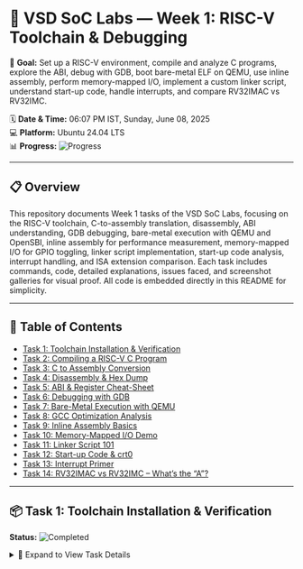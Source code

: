 # 🚀 VSD SoC Labs — Week 1: RISC-V Toolchain & Debugging

🌟 **Goal:** Set up a RISC-V environment, compile and analyze C programs, explore the ABI, debug with GDB, boot bare-metal ELF on QEMU, use inline assembly, perform memory-mapped I/O, implement a custom linker script, understand start-up code, handle interrupts, and compare RV32IMAC vs RV32IMC.

🗓️ **Date & Time:** 06:07 PM IST, Sunday, June 08, 2025  
💻 **Platform:** Ubuntu 24.04 LTS  
📊 **Progress:** ![Progress](https://progress-bar.dev/100/)

---

## 📋 Overview

This repository documents Week 1 tasks of the VSD SoC Labs, focusing on the RISC-V toolchain, C-to-assembly translation, disassembly, ABI understanding, GDB debugging, bare-metal execution with QEMU and OpenSBI, inline assembly for performance measurement, memory-mapped I/O for GPIO toggling, linker script implementation, start-up code analysis, interrupt handling, and ISA extension comparison. Each task includes commands, code, detailed explanations, issues faced, and screenshot galleries for visual proof. All code is embedded directly in this README for simplicity.

---

## 📖 Table of Contents

- [Task 1: Toolchain Installation & Verification](#task-1-toolchain-installation--verification)
- [Task 2: Compiling a RISC-V C Program](#task-2-compiling-a-risc-v-c-program)
- [Task 3: C to Assembly Conversion](#task-3-c-to-assembly-conversion)
- [Task 4: Disassembly & Hex Dump](#task-4-disassembly--hex-dump)
- [Task 5: ABI & Register Cheat-Sheet](#task-5-abi--register-cheat-sheet)
- [Task 6: Debugging with GDB](#task-6-debugging-with-gdb)
- [Task 7: Bare-Metal Execution with QEMU](#task-7-bare-metal-execution-with-qemu)
- [Task 8: GCC Optimization Analysis](#task-8-gcc-optimization-analysis)
- [Task 9: Inline Assembly Basics](#task-9-inline-assembly-basics)
- [Task 10: Memory-Mapped I/O Demo](#task-10-memory-mapped-io-demo)
- [Task 11: Linker Script 101](#task-11-linker-script-101)
- [Task 12: Start-up Code & crt0](#task-12-start-up-code--crt0)
- [Task 13: Interrupt Primer](#task-13-interrupt-primer)
- [Task 14: RV32IMAC vs RV32IMC – What’s the “A”?](#task-14-rv32imac-vs-rv32imc--whats-the-a)

---

## 📦 Task 1: Toolchain Installation & Verification

**Status:** ![Completed](https://img.shields.io/badge/Status-Completed-green)

<details>
<summary>🎯 Expand to View Task Details</summary>

### Objective
Install and verify the RISC-V GNU toolchain to enable compiling and debugging RISC-V programs on a 32-bit RISC-V architecture.

### 🏛️ Architecture & Platform
- **Architecture**: RISC-V RV32IMC (32-bit base integer, multiply/divide, compressed instructions). This architecture provides a lightweight instruction set for embedded systems, with compressed instructions (C) reducing code size.
- **Platform**: Ubuntu 24.04 LTS, a stable Linux distribution, used for hosting the toolchain and running QEMU for emulation.

### 🔧 Steps
The goal is to set up the RISC-V GNU toolchain, which includes the compiler (`gcc`), debugger (`gdb`), and utilities (`objdump`, `objcopy`).

1. **Download and Extract the Prebuilt Toolchain**:
   ```bash
   wget https://vsd-labs.sgp1.cdn.digitaloceanspaces.com/vsd-labs/riscv-toolchain-rv32imac-x86_64-Ubuntu.tar.gz
   tar -xzvf riscv-toolchain-rv32imac-x86_64-Ubuntu.tar.gz
   mv riscv $HOME/riscv
Explanation: Downloads a prebuilt toolchain for RV32IMAC, extracts it, and moves it to $HOME/riscv for easy access.

Update the PATH Environment Variable:
bash

Collapse

Wrap

Run

Copy
echo 'export PATH=$HOME/riscv/bin:$PATH' >> ~/.bashrc
source ~/.bashrc
Explanation: Adds the toolchain binaries to the system PATH, ensuring tools like riscv32-unknown-elf-gcc are accessible from the terminal.
Verify the Installation:
bash

Collapse

Wrap

Run

Copy
riscv32-unknown-elf-gcc --version
riscv32-unknown-elf-gdb --version
riscv32-unknown-elf-objdump --version
Explanation: Confirms that the gcc compiler, gdb debugger, and objdump disassembler are installed. The prefix riscv32-unknown-elf indicates the target (32-bit RISC-V, ELF format for bare-metal).
⚠️ Issues Faced
glibc Mismatch: The toolchain required a compatible glibc version, resolved by switching to Ubuntu 24.04.
Missing libpython: Some tools depend on Python libraries, fixed by installing via the deadsnakes PPA.
gdb Not Found: The PATH was initially incorrect; fixed by sourcing .bashrc after updating.
📸 Screenshots
Toolchain version output:
PATH setup confirmation:
glibc issue debug log:
✅ Status
Completed: Toolchain successfully installed and verified.
Issues Resolved: All issues (glibc mismatch, libpython, PATH) were fixed, and the setup is fully functional.
👋 Task 2: Compiling a RISC-V C Program
Status: 

🎯 Expand to View Task Details
🔍 Task 3: C to Assembly Conversion
Status: 

🎯 Expand to View Task Details
🔬 Task 4: Disassembly & Hex Dump
Status: 

🎯 Expand to View Task Details
📚 Task 5: ABI & Register Cheat-Sheet
Status: 

🎯 Expand to View Task Details
🧪 Task 6: Debugging with GDB
Status: 

🎯 Expand to View Task Details
🛰️ Task 7: Bare-Metal Execution with QEMU
Status: 

🎯 Expand to View Task Details
🧠 Task 8: GCC Optimization Analysis
Status: 

🎯 Expand to View Task Details
⏱️ Task 9: Inline Assembly Basics
Status: 

🎯 Expand to View Task Details
🔧 Task 10: Memory-Mapped I/O Demo
Status: 

🎯 Expand to View Task Details
📜 Task 11: Linker Script 101
Status: 

🎯 Expand to View Task Details
🚀 Task 12: Start-up Code & crt0
Status: 

🎯 Expand to View Task Details
⏰ Task 13: Interrupt Primer
Status: 

🎯 Expand to View Task Details
🧬 Task 14: RV32IMAC vs RV32IMC – What’s the “A”?
Status: 

🎯 Expand to View Task Details
